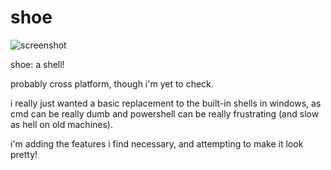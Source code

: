 # shoe
![screenshot](https://github.com/user-attachments/assets/63b7691e-1d8a-4bcf-8ad7-f6bc69b5af9a)

shoe: a shell!

probably cross platform, though i'm yet to check.

i really just wanted a basic replacement to the built-in shells in windows, as cmd can be really dumb and powershell can be really frustrating (and slow as hell on old machines).

i'm adding the features i find necessary, and attempting to make it look pretty!
